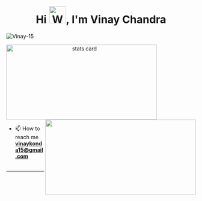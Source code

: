 <h1 align="center">Hi <img src="https://raw.githubusercontent.com/nixin72/nixin72/master/wave.gif" 
         alt="Waving hand animated gif"
         height="45"
         width="45" />, I'm Vinay Chandra</h1>
<p align="left"> <img src="https://komarev.com/ghpvc/?username=Vinay-15&label=Profile%20views&color=0e75b6&style=flat" alt="Vinay-15" /> </p>
<p>
<a align= "center" href="https://github.com/Vinay-15">
<img alt= "stats card" height="200px" width="400" src="https://github-readme-streak-stats.herokuapp.com/?user=Vinay-15&theme=radical"> 
<img align= "right" height="200px" width="400" src="https://github-readme-stats.vercel.app/api?username=Vinay-15&count_private=true&theme=radical&show_icons=true" /></a>
</p>

- 📫 How to reach me **vinaykonda15@gmail.com**
<br><br>
<hr>
